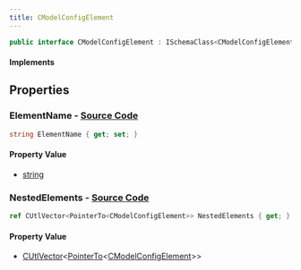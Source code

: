 ```yaml
---
title: CModelConfigElement
---
```


```csharp
public interface CModelConfigElement : ISchemaClass<CModelConfigElement>, ISchemaField, ISchemaClass, INativeHandle
```

#### Implements

## Properties

### **ElementName** - [Source Code](https://github.com/swiftly-solution/swiftlys2/blob/main/managed/src/SwiftlyS2.Generated/Schemas/Interfaces/CModelConfigElement.cs#L16)

```csharp
string ElementName { get; set; }
```

#### Property Value

- [string](https://learn.microsoft.com/dotnet/api/system.string)

### **NestedElements** - [Source Code](https://github.com/swiftly-solution/swiftlys2/blob/main/managed/src/SwiftlyS2.Generated/Schemas/Interfaces/CModelConfigElement.cs#L18)

```csharp
ref CUtlVector<PointerTo<CModelConfigElement>> NestedElements { get; }
```

#### Property Value

- [CUtlVector](/docs/api/-1)<[PointerTo](/docs/api/shared/natives/pointerto-1)<[CModelConfigElement](/docs/api/shared/schemadefinitions/cmodelconfigelement)>>


